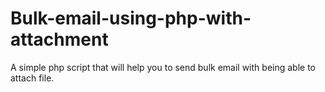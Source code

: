 # Bulk-email-using-php-with-attachment
A simple php script that will help you to send bulk email with being able to attach file.
